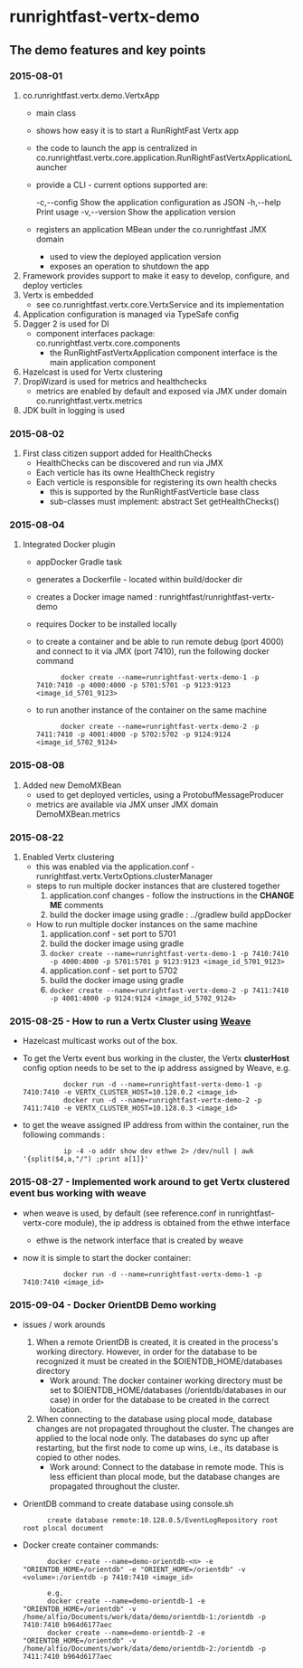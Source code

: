 # runrightfast-vertx-demo

## The demo features and key points

### 2015-08-01
1. co.runrightfast.vertx.demo.VertxApp
    - main class
    - shows how easy it is to start a RunRightFast Vertx app
    - the code to launch the app is centralized in co.runrightfast.vertx.core.application.RunRightFastVertxApplicationLauncher
    - provide a CLI - current options supported are:

      -c,--config    Show the application configuration as JSON
      -h,--help      Print usage
      -v,--version   Show the application version

    - registers an application MBean under the co.runrightfast JMX domain
      - used to view the deployed application version
      - exposes an operation to shutdown the app
2. Framework provides support to make it easy to develop, configure, and deploy verticles     
3. Vertx is embedded
    - see co.runrightfast.vertx.core.VertxService and its implementation
3. Application configuration is managed via TypeSafe config
4. Dagger 2 is used for DI
    - component interfaces package: co.runrightfast.vertx.core.components
      - the RunRightFastVertxApplication component interface is the main application component
5. Hazelcast is used for Vertx clustering
6. DropWizard is used for metrics and healthchecks
   - metrics are enabled by default and exposed via JMX under domain co.runrightfast.vertx.metrics
7. JDK built in logging is used

### 2015-08-02
1. First class citizen support added for HealthChecks
   - HealthChecks can be discovered and run via JMX
   - Each verticle has its owne HealthCheck registry
   - Each verticle is responsible for registering its own health checks
     - this is supported by the RunRightFastVerticle base class
     - sub-classes must implement: abstract Set<RunRightFastHealthCheck> getHealthChecks() 

### 2015-08-04
1. Integrated Docker plugin   
    - appDocker Gradle task
     - generates a Dockerfile - located within build/docker dir
     - creates a Docker image named : runrightfast/runrightfast-vertx-demo
     - requires Docker to be installed locally
    - to create a container and be able to run remote debug (port 4000) and connect to it via JMX (port 7410), run the following docker command
           
                docker create --name=runrightfast-vertx-demo-1 -p 7410:7410 -p 4000:4000 -p 5701:5701 -p 9123:9123 <image_id_5701_9123>

    - to run another instance of the container on the same machine
        
                docker create --name=runrightfast-vertx-demo-2 -p 7411:7410 -p 4001:4000 -p 5702:5702 -p 9124:9124 <image_id_5702_9124>
        

### 2015-08-08
1. Added new DemoMXBean
    - used to get deployed verticles, using a ProtobufMessageProducer
    - metrics are available via JMX unser JMX domain DemoMXBean.metrics

### 2015-08-22
1. Enabled Vertx clustering
    - this was enabled via the application.conf - runrightfast.vertx.VertxOptions.clusterManager
    - steps to run multiple docker instances that are clustered together
        1. application.conf changes - follow the instructions in the **CHANGE ME** comments
        2. build the docker image using gradle : ../gradlew build appDocker
    - How to run multiple docker instances on the same machine
        1. application.conf - set port to 5701
        2. build the docker image using gradle
        3. `docker create --name=runrightfast-vertx-demo-1 -p 7410:7410 -p 4000:4000 -p 5701:5701 p 9123:9123 <image_id_5701_9123>`
        4. application.conf - set port to 5702
        5. build the docker image using gradle
        6. `docker create --name=runrightfast-vertx-demo-2 -p 7411:7410 -p 4001:4000 -p 9124:9124 <image_id_5702_9124>`

### 2015-08-25 - How to run a Vertx Cluster using [Weave](http://weave.works/)
- Hazelcast multicast works out of the box.
- To get the Vertx event bus working in the cluster, the Vertx **clusterHost** config option needs to be set to the ip address assigned by Weave, e.g.

                docker run -d --name=runrightfast-vertx-demo-1 -p 7410:7410 -e VERTX_CLUSTER_HOST=10.128.0.2 <image_id>
                docker run -d --name=runrightfast-vertx-demo-2 -p 7411:7410 -e VERTX_CLUSTER_HOST=10.128.0.3 <image_id>

- to get the weave assigned IP address from within the container, run the following commands : 

                ip -4 -o addr show dev ethwe 2> /dev/null | awk '{split($4,a,"/") ;print a[1]}'

### 2015-08-27 - Implemented work around to get Vertx clustered event bus working with weave
- when weave is used, by default (see reference.conf in runrightfast-vertx-core module), the ip address is obtained from the ethwe interface
  - ethwe is the network interface that is created by weave
- now it is simple to start the docker container:
            
                docker run -d --name=runrightfast-vertx-demo-1 -p 7410:7410 <image_id>

### 2015-09-04 - Docker OrientDB Demo working
- issues / work arounds
    1. When a remote OrientDB is created, it is created in the process's working directory. However, in order for the database to be recognized it must 
              be created in the $OIENTDB_HOME/databases directory
        - Work around: The docker container working directory must be set to $OIENTDB_HOME/databases (/orientdb/databases in our case) in order for the 
                       database to be created in the correct location. 
    2. When connecting to the database using plocal mode, database changes are not propagated throughout the cluster. The changes are applied to the local node
       only. The databases do sync up after restarting, but the first node to come up wins, i.e., its database is copied to other nodes.
       - Work around: Connect to the database in remote mode. This is less efficient than plocal mode, but the database changes are propagated throughout the 
                      cluster.

- OrientDB command to create database using console.sh

            create database remote:10.128.0.5/EventLogRepository root root plocal document

- Docker create container commands:

            docker create --name=demo-orientdb-<n> -e "ORIENTDB_HOME=/orientdb" -e "ORIENT_HOME=/orientdb" -v <volume>:/orientdb -p 7410:7410 <image_id>

            e.g. 
            docker create --name=demo-orientdb-1 -e "ORIENTDB_HOME=/orientdb" -v /home/alfio/Documents/work/data/demo/orientdb-1:/orientdb -p 7410:7410 b964d6177aec
            docker create --name=demo-orientdb-2 -e "ORIENTDB_HOME=/orientdb" -v /home/alfio/Documents/work/data/demo/orientdb-2:/orientdb -p 7411:7410 b964d6177aec


